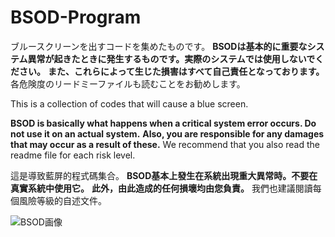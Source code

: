 # BSOD-Program

ブルースクリーンを出すコードを集めたものです。
**BSODは基本的に重要なシステム異常が起きたときに発生するものです。実際のシステムでは使用しないでください。**
**また、これらによって生じた損害はすべて自己責任となっております。**
各危険度のリードミーファイルも読むことをお勧めします。

This is a collection of codes that will cause a blue screen.

**BSOD is basically what happens when a critical system error occurs. Do not use it on an actual system.**
**Also, you are responsible for any damages that may occur as a result of these.**
We recommend that you also read the readme file for each risk level.

這是導致藍屏的程式碼集合。
**BSOD基本上發生在系統出現重大異常時。不要在真實系統中使用它。**
**此外，由此造成的任何損壞均由您負責。**
我們也建議閱讀每個風險等級的自述文件。

<img src="https://imgur.com/a/E3QAIUf" alt="BSOD画像">
